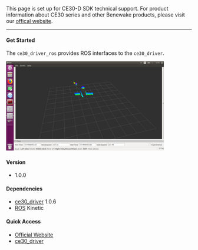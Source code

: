 This page is set up for CE30-D SDK technical support. For product information about CE30 series and other Benewake products, please visit our [offical website](http://www.benewake.com/en/index.html).

---

#### Get Started

The `ce30_driver_ros` provides ROS interfaces to the `ce30_driver`.

<img src="media/ce30_pointcloud_in_rviz.png" width="85%">

#### Version

- 1.0.0

#### Dependencies

- [ce30_driver](https://codincodee.github.io/ce30_driver) 1.0.6
- [ROS](http://www.ros.org/) Kinetic

#### Quick Access

- [Official Website](http://www.benewake.com/en/index.html)
- [ce30_driver](https://codincodee.github.io/ce30_driver)